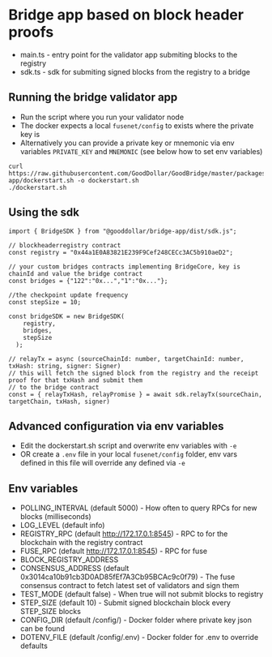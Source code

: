 # Bridge app based on block header proofs

- main.ts - entry point for the validator app submiting blocks to the registry
- sdk.ts - sdk for submiting signed blocks from the registry to a bridge

## Running the bridge validator app

- Run the script where you run your validator node
- The docker expects a local `fusenet/config` to exists where the private key is
- Alternatively you can provide a private key or mnemonic via env variables `PRIVATE_KEY` and `MNEMONIC` (see below how to set env variables)

```
curl https://raw.githubusercontent.com/GoodDollar/GoodBridge/master/packages/bridge-app/dockerstart.sh -o dockerstart.sh
./dockerstart.sh
```

## Using the sdk

```
import { BridgeSDK } from "@gooddollar/bridge-app/dist/sdk.js";

// blockheaderregistry contract
const registry = "0x44a1E0A83821E239F9Cef248CECc3AC5b910aeD2";

// your custom bridges contracts implementing BridgeCore, key is chainId and value the bridge contract
const bridges = {"122":"0x...","1":"0x..."};

//the checkpoint update frequency
const stepSize = 10;

const bridgeSDK = new BridgeSDK(
    registry,
    bridges,
    stepSize
  );

// relayTx = async (sourceChainId: number, targetChainId: number, txHash: string, signer: Signer)
// this will fetch the signed block from the registry and the receipt proof for that txHash and submit them
// to the bridge contract
const = { relayTxHash, relayPromise } = await sdk.relayTx(sourceChain, targetChain, txHash, signer)
```

## Advanced configuration via env variables

- Edit the dockerstart.sh script and overwrite env variables with `-e`
- OR create a `.env` file in your local `fusenet/config` folder, env vars defined in this file will override any defined via `-e`

## Env variables

- POLLING_INTERVAL (default 5000) - How often to query RPCs for new blocks (milliseconds)
- LOG_LEVEL (default info)
- REGISTRY_RPC (default http://172.17.0.1:8545) - RPC to for the blockchain with the registry contract
- FUSE_RPC (default http://172.17.0.1:8545) - RPC for fuse
- BLOCK_REGISTRY_ADDRESS
- CONSENSUS_ADDRESS (default 0x3014ca10b91cb3D0AD85fEf7A3Cb95BCAc9c0f79) - The fuse consensus contract to fetch latest set of validators and sign them
- TEST_MODE (default false) - When true will not submit blocks to registry
- STEP_SIZE (default 10) - Submit signed blockchain block every STEP_SIZE blocks
- CONFIG_DIR (default /config/) - Docker folder where private key json can be found
- DOTENV_FILE (default /config/.env) - Docker folder for .env to override defaults
